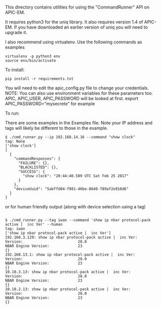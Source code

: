 This directory contains utilities for using the "CommandRunner"
API on APIC-EM.

It requires python3 for the uniq library.  It also requires version 1.4 of APIC-EM.
If you have downloaded an earlier version of uniq you will need to upgrade it.

I also recommend using virtualenv.  Use the following commands as examples

```buildoutcfg
virtualenv -p python3 env
source env/bin/activate
```

To install:

```buildoutcfg
pip install -r requirements.txt
```

You will need to edit the apic_config.py file to change your credentials.
NOTE:  You can also use environment variables for these parameters too.
   APIC, APIC_USER, APIC_PASSWORD will be looked at first.
   export APIC_PASSWORD="mysecrete" for example

To run:

There are some examples in the Examples file.
Note your IP address and tags will likely be different to those in the example.

```buildoutcfg
$ ./cmd_runner.py --ip 192.168.14.16 --command "show clock"
tag: None
['show clock']
[
  {
    "commandResponses": {
      "FAILURE": {},
      "BLACKLISTED": {},
      "SUCCESS": {
        "show clock": "20:44:40.509 UTC Sat Feb 25 2017"
      }
    },
    "deviceUuid": "5abffd04-f981-46be-8640-789af2e910d6"
  }
]

```

or for human friendly output (along with device selection using a tag)

```buildoutcfg

$ ./cmd_runner.py --tag iwan --command 'show ip nbar protocol-pack active |  inc Ver' --human
tag: iwan
['show ip nbar protocol-pack active |  inc Ver']
192.168.3.129: show ip nbar protocol-pack active |  inc Ver:
Version:                         28.0
NBAR Engine Version:             23
{}
192.168.13.1: show ip nbar protocol-pack active |  inc Ver:
Version:                         28.0
NBAR Engine Version:             23
{}
10.10.3.13: show ip nbar protocol-pack active |  inc Ver:
Version:                         28.0
NBAR Engine Version:             23
{}
10.10.2.13: show ip nbar protocol-pack active |  inc Ver:
Version:                         28.0
NBAR Engine Version:             23
{}


```